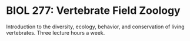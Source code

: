 # BIOL 277: Vertebrate Field Zoology

Introduction to the diversity, ecology, behavior, and conservation of living vertebrates. Three lecture hours a week.